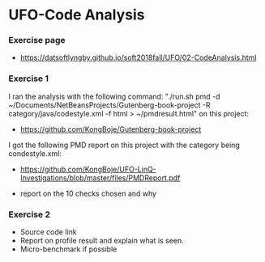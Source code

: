# UFO-Code Analysis
### Exercise page
- https://datsoftlyngby.github.io/soft2018fall/UFO/02-CodeAnalysis.html

### Exercise 1
I ran the analysis with the following command: "./run.sh pmd -d ~/Documents/NetBeansProjects/Gutenberg-book-project -R category/java/codestyle.xml -f html > ~/pmdresult.html" on this project:
- https://github.com/KongBoje/Gutenberg-book-project

I got the following PMD report on this project with the category being condestyle.xml:
- https://github.com/KongBoje/UFO-LinQ-Investigations/blob/master/files/PMDReport.pdf

- report on the 10 checks chosen and why

### Exercise 2
- Source code link
- Report on profile result and explain what is seen.
- Micro-benchmark if possible
